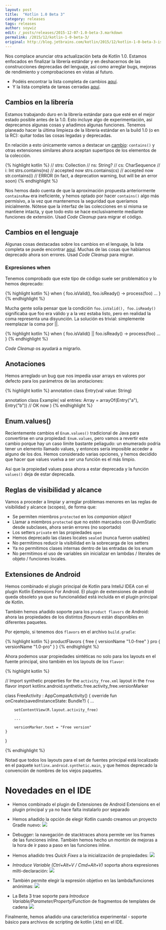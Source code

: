 ```yaml
---
layout: post
title:  "Kotlin 1.0 Beta 3"
category: releases
tags: releases
author: soywiz
edit: /_posts/releases/2015-12-07-1.0-beta-3.markdown
permalink: /2015/12/kotlin-1-0-beta-3/
original: http://blog.jetbrains.com/kotlin/2015/12/kotlin-1-0-beta-3-is-out/
---
```


Nos complace anunciar otra actualización beta de Kotlin 1.0. Estamos enfocados en finalizar
la librería estándar y en deshacernos de las construcciones deprecadas del lenguaje, así como
arreglar bugs, mejoras de rendimiento y comprobaciones en vistas al futuro.

* Podéis encontrar la lista completa de cambios [aquí](https://github.com/JetBrains/kotlin/releases/tag/build-1.0.0-beta-3595).
* Y la lista completa de tareas cerradas [aquí](https://youtrack.jetbrains.com/issues/KT?q=%23Major+%23Critical+%23Resolved+-Obsolete+-%7BEclipse+Plugin%7D+resolved+date%3A+2015-11-16+..+2015-11-30).

## Cambios en la librería

Estamos trabajando duro en la librería estándar para que esté en el mejor estado posible
antes de la 1.0. Esto incluye algo de experimentación, así deprecamos algunas cosas y añadimos algunas funciones. Tenemos planeado hacer la última limpieza de la librería estándar en la build 1.0 (o en la RC): quitar todas las cosas legadas y deprecadas.

En relación a esto únicamente vamos a destacar un [cambio](https://github.com/JetBrains/kotlin/releases/tag/build-1.0.0-beta-3595): `contains()`
y otras extensiones similares ahora aceptan supertipos de los elementos de la colección.

{% highlight kotlin %}
// strs: Collection<String>
// ns: String?
// cs: CharSequence
// i: Int
strs.contains(ns) // accepted now
strs.contains(cs) // accepted now
str.contains(i) // ERROR (in fact, a deprecation warning, but will be an error soon)
{% endhighlight %}
 
Nos hemos dado cuenta de que la aproximación propuesta anteriormente `containsRaw` era ineficiente, y hemos optado por hacer `contains()` algo más permisivo, a la vez que
mantenemos la seguridad que queríamos inicialmente. Nótese que la interfaz de las colecciones
en sí misma se mantiene intacta, y que todo esto se hace exclusivamente mediante funciones de extensión. Usad *Code Cleanup* para migrar el código.

## Cambios en el lenguaje

Algunas cosas destacadas sobre los cambios en el lenguaje, la lista completa se puede
encontrar [aquí](https://github.com/JetBrains/kotlin/releases/tag/build-1.0.0-beta-3595).
Muchas de las cosas que habíamos deprecado ahora son errores. Usad *Code Cleanup* para migrar.

### Expresiones when

Tenemos comprobado que este tipo de código suele ser problemático y lo hemos deprecado:

{% highlight kotlin %}
when {
    foo.isValid(), foo.isReady() -> process(foo)
    ...
}
{% endhighlight %}

Mucha gente solía pensar que la condición `foo.isValid(), foo.isReady()` significaba que foo era válido y a la vez estaba listo, pero en realidad la coma representa una disyunción. La solución es trivial: simplemente reemplazar la coma por ||.

{% highlight kotlin %}
when {
    foo.isValid() || foo.isReady() -> process(foo)
    ...
}
{% endhighlight %}
 
*Code Cleanup* os ayudará a migrarlo.

## Anotaciones

Hemos arreglado un bug que nos impedía usar arrays en valores por defecto para los parámetros de las anotaciones:

{% highlight kotlin %}
annotation class Entry(val value: String)

annotation class Example(
        val entries: Array<Entry> = arrayOf(Entry("a"), Entry("b")) // OK now
)
{% endhighlight %}
 
## Enum.values()

Recientemente cambios el `Enum.values()` tradicional de Java para convertirse en una propiedad: `Enum.values`, pero vamos a revertir este cambio porque hay un caso límite bastante peliagudo: un enumerado podría tener un elemento llamado values, y entonces sería imposible acceder a alguno de los dos. Hemos considerado varias opciones, y hemos decidido que hacer que values vuelva a ser una función es el más limpio.

Así que la propiedad values pasa ahora a estar deprecada y la función `values()` deja de estar deprecada.

## Reglas de visibilidad y alcance

Vamos a proceder a limpiar y arreglar problemas menores en las reglas de visibilidad y alcance (scopes), de forma que:

* Se permiten miembros `protected` en los *companion object*
* Llamar a miembros `protected` que no estén marcados con @JvmStatic desde subclases, ahora serán errores (no soportado)
* Los setters `private` en las propiedades `open`
* Hemos deprecado las clases locales `sealed` (nunca fueron usables)
* No permitimos reducir la visibilidad en la sobrecarga de los setters
* Ya no permitimos clases internas dentro de las entradas de los enum
* No permitimos el uso de variables sin inicializar en lambdas / literales de objeto / funciones locales.


## Extensiones de Android

Hemos combinado el plugin principal de Kotlin para InteliJ IDEA con el plugin Kotlin Extensions For Android. El plugin de extensiones de android queda obsoleto ya que su funcionalidad está incluída en el plugin principal de Kotlin.

También hemos añadido soporte para los `product flavors` de Android: ahora las propiedades de los distintos *flavours* están disponibles en diferentes paquetes.

Por ejemplo, si tenemos dos `flavors` en el archivo `build.gradle`:

{% highlight kotlin %}
productFlavors {
    free {
        versionName "1.0-free"
    }
    pro {
        versionName "1.0-pro"
    }
}
{% endhighlight %}

Ahora podemos usar propiedades sintéticas no solo para los layouts en el fuente principal, sino también en los layouts de los `flavor`:

{% highlight kotlin %}

// Import synthetic properties for the `activity_free.xml` layout in the `free` flavor
import kotlinx.android.synthetic.free.activity_free.versionMarker

class FreeActivity : AppCompatActivity() {
    override fun onCreate(savedInstanceState: Bundle?) {
        ...

        setContentView(R.layout.activity_free)

        ...

        versionMarker.text = "Free version"
    }
}

{% endhighlight %}

Notad que todos los layouts para el set de fuentes principal está localizado en el paquete `kotlinx.android.synthetic.main`, y que hemos deprecado la convención de nombres de los viejos paquetes.

# Novedades en el IDE

* Hemos combinado el plugin de Extensiones de Android Extensions en el plugin principal y ya no hace falta instalarlo por separado
* Hemos añadido la opción de elegir Kotlin cuando creamos un proyecto Gradle nuevo:
![](/images/1.0-beta3/gradle.png)

* Debugger: la navegación de stacktraces ahora permite ver los frames de las funciones inline. También hemos hecho un montón de mejoras a la hora de ir paso a paso en las funciones inline.

* Hemos añadido tres *Quick Fixes* a la inicialización de propiedades:
![](/images/1.0-beta3/propertyInitQuickFix.gif)

* *Introduce Variable (Ctrl+Alt+V / Cmd+Alt+V)* soporta ahora expresiones milti-declaración:
![](/images/1.0-beta3/destructuring.gif)


* También permite elegir la expresión objetivo en las lambda/funciones anónimas:
![](/images/1.0-beta3/container.gif)

* La Beta 3 trae soporte para *Introduce Variable/Parameter/Property/Function* de fragmentos de templates de cadena
![](/images/1.0-beta3/templates.gif)

Finalmente, hemos añadido una característica experimental - soporte básico para archivos de scripting de kotlin (.kts) en el IDE.